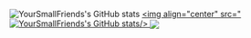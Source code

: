 ![YourSmallFriends's GitHub stats](https://github-readme-stats.vercel.app/api?username=YourSmallFriend&show_icons=true&theme=transparent)
<a href="https://github.com/anuraghazra/github-readme-stats">
  <img align="center" src="![YourSmallFriends's GitHub stats](https://github-readme-stats.vercel.app/api?username=YourSmallFriend&show_icons=true&theme=transparent)/>
</a>
<a href="https://github.com/anuraghazra/convoychat">
  <img align="center" src="https://github-readme-stats.vercel.app/api/pin/?username=anuraghazra&repo=convoychat" />
</a>
